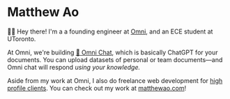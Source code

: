 # Matthew Ao
👋🏼 Hey there! I'm a a founding engineer at [Omni](https://omnilabs.ai/), and an ECE student at UToronto. 

At Omni, we're building [💬 Omni Chat](https://omnilabs.ai/chat), which is basically ChatGPT for your documents. 
You can upload datasets of personal or team documents—and Omni chat will respond *using your knowledge.* 

Aside from my work at Omni, I also do freelance web development for [high profile clients](https://bruceliu.matthewao.com). You can check out my work at [matthewao.com](https://matthewao.com)!
